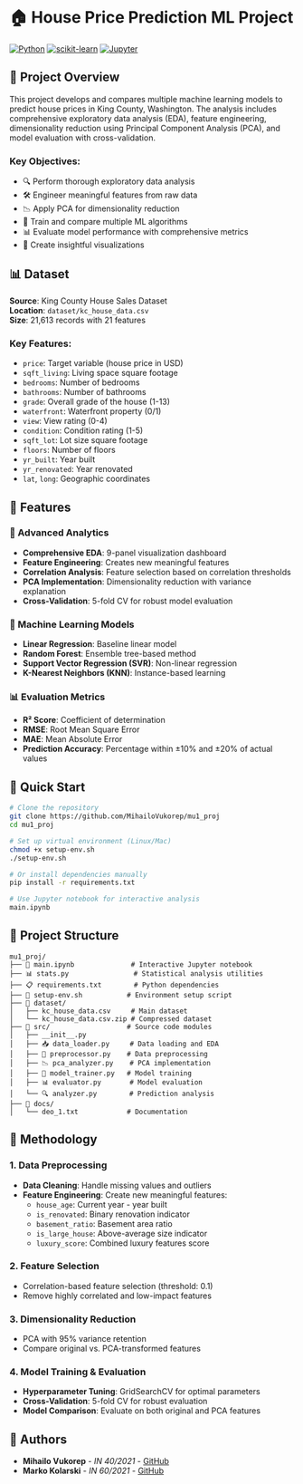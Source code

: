 # 🏠 House Price Prediction ML Project

[![Python](https://img.shields.io/badge/Python-3.8%2B-blue.svg)](https://www.python.org/downloads/)
[![scikit-learn](https://img.shields.io/badge/scikit--learn-1.0%2B-orange.svg)](https://scikit-learn.org/)
[![Jupyter](https://img.shields.io/badge/Jupyter-Notebook-orange.svg)](https://jupyter.org/)

## 🎯 Project Overview

This project develops and compares multiple machine learning models to predict house prices in King County, Washington. The analysis includes comprehensive exploratory data analysis (EDA), feature engineering, dimensionality reduction using Principal Component Analysis (PCA), and model evaluation with cross-validation.

### Key Objectives:
- 🔍 Perform thorough exploratory data analysis
- 🛠️ Engineer meaningful features from raw data
- 📉 Apply PCA for dimensionality reduction
- 🤖 Train and compare multiple ML algorithms
- 📊 Evaluate model performance with comprehensive metrics
- 🎨 Create insightful visualizations

## 📊 Dataset

**Source**: King County House Sales Dataset  
**Location**: `dataset/kc_house_data.csv`  
**Size**: 21,613 records with 21 features

### Key Features:
- `price`: Target variable (house price in USD)
- `sqft_living`: Living space square footage
- `bedrooms`: Number of bedrooms
- `bathrooms`: Number of bathrooms
- `grade`: Overall grade of the house (1-13)
- `waterfront`: Waterfront property (0/1)
- `view`: View rating (0-4)
- `condition`: Condition rating (1-5)
- `sqft_lot`: Lot size square footage
- `floors`: Number of floors
- `yr_built`: Year built
- `yr_renovated`: Year renovated
- `lat`, `long`: Geographic coordinates

## 🔧 Features

### 🔬 Advanced Analytics
- **Comprehensive EDA**: 9-panel visualization dashboard
- **Feature Engineering**: Creates new meaningful features
- **Correlation Analysis**: Feature selection based on correlation thresholds
- **PCA Implementation**: Dimensionality reduction with variance explanation
- **Cross-Validation**: 5-fold CV for robust model evaluation

### 🤖 Machine Learning Models
- **Linear Regression**: Baseline linear model
- **Random Forest**: Ensemble tree-based method
- **Support Vector Regression (SVR)**: Non-linear regression
- **K-Nearest Neighbors (KNN)**: Instance-based learning

### 📊 Evaluation Metrics
- **R² Score**: Coefficient of determination
- **RMSE**: Root Mean Square Error
- **MAE**: Mean Absolute Error
- **Prediction Accuracy**: Percentage within ±10% and ±20% of actual values

## 🚀 Quick Start

```bash
# Clone the repository
git clone https://github.com/MihailoVukorep/mu1_proj
cd mu1_proj

# Set up virtual environment (Linux/Mac)
chmod +x setup-env.sh
./setup-env.sh

# Or install dependencies manually
pip install -r requirements.txt

# Use Jupyter notebook for interactive analysis
main.ipynb
```

## 📁 Project Structure

```
mu1_proj/
├── 📓 main.ipynb              # Interactive Jupyter notebook
├── 📊 stats.py                # Statistical analysis utilities
├── 📋 requirements.txt        # Python dependencies
├── 🔧 setup-env.sh           # Environment setup script
├── 📁 dataset/
│   ├── kc_house_data.csv     # Main dataset
│   └── kc_house_data.csv.zip # Compressed dataset
├── 📁 src/                   # Source code modules
│   ├── __init__.py
│   ├── 📥 data_loader.py     # Data loading and EDA
│   ├── 🔧 preprocessor.py    # Data preprocessing
│   ├── 📉 pca_analyzer.py    # PCA implementation
│   ├── 🤖 model_trainer.py   # Model training
│   ├── 📊 evaluator.py       # Model evaluation
│   └── 🔍 analyzer.py        # Prediction analysis
├── 📁 docs/
│   └── deo_1.txt            # Documentation
```

## 🔬 Methodology

### 1. Data Preprocessing
- **Data Cleaning**: Handle missing values and outliers
- **Feature Engineering**: Create new meaningful features:
  - `house_age`: Current year - year built
  - `is_renovated`: Binary renovation indicator
  - `basement_ratio`: Basement area ratio
  - `is_large_house`: Above-average size indicator
  - `luxury_score`: Combined luxury features score

### 2. Feature Selection
- Correlation-based feature selection (threshold: 0.1)
- Remove highly correlated and low-impact features

### 3. Dimensionality Reduction
- PCA with 95% variance retention
- Compare original vs. PCA-transformed features

### 4. Model Training & Evaluation
- **Hyperparameter Tuning**: GridSearchCV for optimal parameters
- **Cross-Validation**: 5-fold CV for robust evaluation
- **Model Comparison**: Evaluate on both original and PCA features

## 👥 Authors

- **Mihailo Vukorep** - *IN 40/2021* - [GitHub](https://github.com/MihailoVukorep)
- **Marko Kolarski** - *IN 60/2021* - [GitHub](https://github.com/MarkoKolarski)